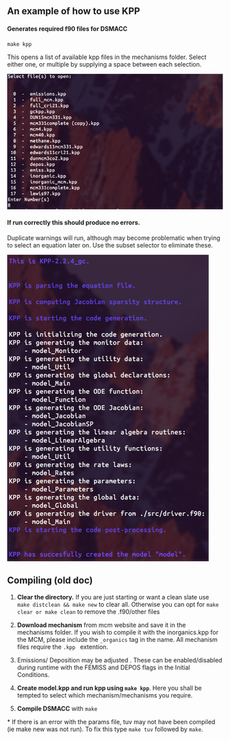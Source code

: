 ## An example of how to use KPP
#### Generates required f90 files for DSMACC


```
make kpp
```
This opens a list of available kpp files in the mechanisms folder. Select either one, or multiple by supplying a space between each selection. 


![ ](img/kppmech.png)


#### If run correctly this should produce no errors. 
Duplicate warnings will run, although may become problematic when trying to select an equation later on. Use the subset selector to eliminate these. 


![ ](img/kpp.png)




## Compiling (old doc)
1. **Clear the directory.** If you are just starting or want a clean slate use `make distclean && make new` to clear all. 
Otherwise you can opt for `make clear or make clean` to remove the .f90/other files

2. **Download mechanism** from mcm website and save it in the mechanisms folder. If you wish to compile it with the inorganics.kpp for the MCM, please include the `_organics` tag in the name. All mechanism files require the `.kpp ` extention. 

3. Emissions/ Deposition may be adjusted <include something about peters script>. These can be enabled/disabled during runtime with the FEMISS and DEPOS flags in the Initial Conditions. 

4. **Create model.kpp and run kpp using `make kpp`**. Here you shall be tempted to select which mechanism/mechanisms you require. 

5. **Compile DSMACC** with `make`

\* If there is an error with the params file, tuv may not have been compiled (ie make new was not run). To fix this type `make tuv`  followed by `make`. 


